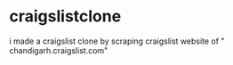 # craigslistclone

i made a craigslist clone by scraping craigslist website of " chandigarh.craigslist.com"
